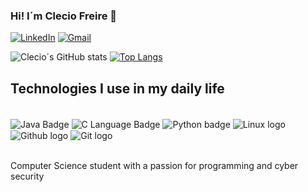 
### Hi! I´m Clecio Freire 👋


[![LinkedIn](https://img.shields.io/badge/LinkedIn-0077B5?style=for-the-badge&logo=linkedin&logoColor=white)](https://www.linkedin.com/in/clecio-freire)
[![Gmail](https://img.shields.io/badge/Gmail-D14836?style=for-the-badge&logo=gmail&logoColor=white)](mailto:szfreire.0@gmail.com)

![Clecio´s GitHub stats](https://github-readme-stats.vercel.app/api?username=freirecf&show_icons=true&theme=dark)
[![Top Langs](https://github-readme-stats.vercel.app/api/top-langs/?username=FreireCF)](https://github.com/anuraghazra/github-readme-stats)


## Technologies I use in my daily life

<div style="display: inline_block"><br/>
    <img align="center" src="https://img.shields.io/badge/Java-ED8B00?style=for-the-badge&logo=openjdk&logoColor=white" alt="Java Badge"/>
    <img align="center" src="https://img.shields.io/badge/C-00599C?style=for-the-badge&logo=c&logoColor=white" alt="C Language Badge"/>
    <img align="center" src="https://img.shields.io/badge/Python-14354C?style=for-the-badge&logo=python&logoColor=white" alt="Python badge"/>
    <img align="center" src="https://img.shields.io/badge/Linux-FCC624?style=for-the-badge&logo=linux&logoColor=black" alt="Linux logo"/>
    <img align="center" src="https://img.shields.io/badge/GitHub-100000?style=for-the-badge&logo=github&logoColor=white" alt="Github logo"/>
    <img align="center" src="https://img.shields.io/badge/GIT-E44C30?style=for-the-badge&logo=git&logoColor=white" alt="Git logo"/>
</div>
<br/>

Computer Science student with a passion for programming and cyber security
